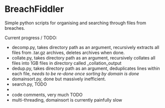 # BreachFiddler

Simple python scripts for organising and searching through files from breaches.

Current progress / TODO:

- decomp.py, takes directory path as an argument, recursively extracts all files from .tar.gz archives, deletes archives when done.
- collate.py, takes directory path as an argument, recursively collates all files into 1GB files in directory called _collation_output
- dedup.py, takes directory path as an argument, deduplicates lines within each file, *needs to be re-done once sorting by domain is done*
- domainsort.py, done but massively inefficient.
- search.py, TODO
-
- code comments, very much TODO
- multi-threading, domainsort is currently painfully slow

